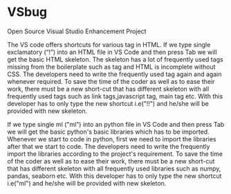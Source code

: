 # VSbug
Open Source Visual Studio Enhancement Project

The VS code offers shortcuts for various tag in HTML. If we type single exclamatory (“!”) into an HTML file in VS Code and then press Tab we will get the basic HTML skeleton. The skeleton has a lot of frequently used tags missing from the boilerplate such as <link> tag and HTML is incomplete without CSS. The developers need to write the frequently used tag again and again whenever required. To save the time of the coder as well as to ease their work, there must be a new short-cut that has different skeleton with all frequently used tags such as link tags,javascript tag, main tag etc. With this developer has to only type the new shortcut i.e("!!") and he/she will be provided with new skeleton.

If we type single ml ("ml") into an python file in VS Code and then press Tab we will get the basic python's basic libraries which has to be imported. Whenever we start to code in python, first we need to import the libraries after that we start to code. The developers need to write the frequently import the libraries according to the project's requirement. To save the time of the coder as well as to ease their work, there must be a new short-cut that has different skeleton with all frequently used libraries such as numpy, pandas, seaborn etc. With this developer has to only type the new shortcut i.e("ml") and he/she will be provided with new skeleton.
